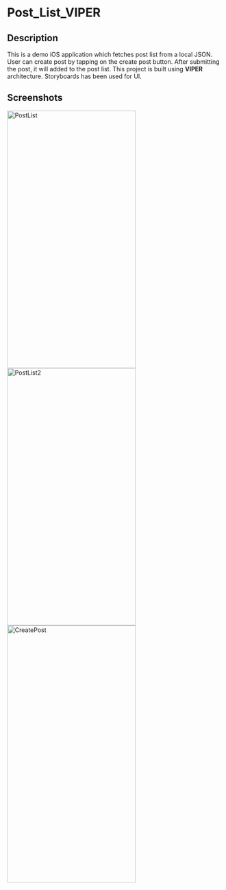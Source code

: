 # Post_List_VIPER
## Description

This is a demo iOS application which fetches post list from a local JSON. User can create post by tapping on the create post button. After submitting the post, it will added to the post list.
This project is built using **VIPER** architecture. Storyboards has been used for UI.

## Screenshots

<img width="300" height="600" alt="PostList" src="https://github.com/sajib-ghosh-iOS/Post_List_VIPER/assets/15829311/7d76493b-5fed-461e-a66f-dc45023de553">
<img width="300" height="600" alt="PostList2" src="https://github.com/sajib-ghosh-iOS/Post_List_VIPER/assets/15829311/15fef861-0235-4c6d-b490-efefc13e02a7">
<img width="300" height="600" alt="CreatePost" src="https://github.com/sajib-ghosh-iOS/Post_List_VIPER/assets/15829311/38f21e97-50cb-4460-80f5-58c03f962d96">

